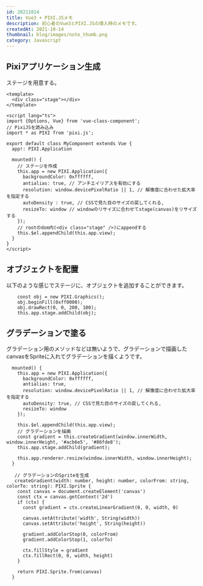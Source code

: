 ```yaml
---
id: 20211014
title: Vue3 + PIXI.JSメモ
description: 初心者のVue3とPIXI.JSの導入時のメモです。
createdAt: 2021-10-14
thumbnail: blog/images/note_thumb.png
category: Javascript
---
```



## Pixiアプリケーション生成

ステージを用意する。

```
<template>
  <div class="stage"></div>
</template>

<script lang="ts">
import {Options, Vue} from 'vue-class-component';
// PixiJSを読み込み
import * as PIXI from 'pixi.js';

export default class MyComponent extends Vue {
  app!: PIXI.Application

  mounted() {
    // ステージを作成
    this.app = new PIXI.Application({
      backgroundColor: 0xffffff,
      antialias: true, // アンチエイリアスを有効にする
      resolution: window.devicePixelRatio || 1, // 解像度に合わせた拡大率を指定する
      autoDensity : true, // CSSで見た目のサイズの戻してくれる,
      resizeTo: window // windowのリサイズに合わせてstage(canvas)をリサイズする
    });
    // rootのdom内(<div class="stage" />)にappendする
    this.$el.appendChild(this.app.view);
  }
}
</script>
```

## オブジェクトを配置

以下のような感じでステージに、オブジェクトを追加することができます。

```
    const obj = new PIXI.Graphics();
    obj.beginFill(0xff0000);
    obj.drawRect(0, 0, 200, 100);
    this.app.stage.addChild(obj);
```

<dynamic-image path="blog/images/20211014/20211014_01.png" alt="ステージにオブジェクトを追加" ></dynamic-image>



## グラデーションで塗る

グラデーション用のメソッドなどは無いようで、グラデーションで描画したcanvasをSpriteに入れてグラデーションを描くようです。

```
  mounted() {
    this.app = new PIXI.Application({
      backgroundColor: 0xffffff,
      antialias: true,
      resolution: window.devicePixelRatio || 1, // 解像度に合わせた拡大率を指定する
      autoDensity: true, // CSSで見た目のサイズの戻してくれる,
      resizeTo: window
    });
    
    this.$el.appendChild(this.app.view);
    // グラデーションを描画
    const gradient = this.createGradient(window.innerWidth, window.innerHeight, '#acb6e5', '#86fde8');
    this.app.stage.addChild(gradient);

    this.app.renderer.resize(window.innerWidth, window.innerHeight);
  }

   // グラデーションのSpriteを生成
   createGradient(width: number, height: number, colorFrom: string, colorTo: string): PIXI.Sprite {
    const canvas = document.createElement('canvas')
    const ctx = canvas.getContext('2d')
    if (ctx) {
      const gradient = ctx.createLinearGradient(0, 0, width, 0)

      canvas.setAttribute('width', String(width))
      canvas.setAttribute('height', String(height))

      gradient.addColorStop(0, colorFrom)
      gradient.addColorStop(1, colorTo)

      ctx.fillStyle = gradient
      ctx.fillRect(0, 0, width, height)
    }

    return PIXI.Sprite.from(canvas)
  }
```

<dynamic-image path="blog/images/20211014/20211014_02.png" alt="グラデーションを描画" ></dynamic-image>
